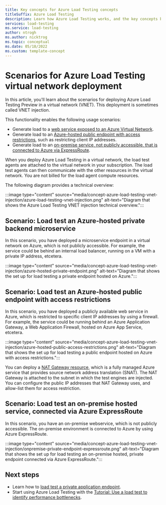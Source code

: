 ```yaml
---
title: Key concepts for Azure Load Testing concepts
titleSuffix: Azure Load Testing
description: Learn how Azure Load Testing works, and the key concepts behind it.
services: load-testing
ms.service: load-testing
author: ntrogh
ms.author: nicktrog
ms.topic: conceptual
ms.date: 05/18/2022
ms.custom: template-concept 
---
```


# Scenarios for Azure Load Testing virtual network deployment

In this article, you'll learn about the scenarios for deploying Azure Load Testing Preview in a virtual network (VNET). This deployment is sometimes called VNET injection.

This functionality enables the following usage scenarios:

- Generate load to a [web service exposed to an Azure Virtual Network](#scenario-load-test-an-azure-hosted-private-backend-microservice).
- Generate load to an [Azure-hosted public endpoint with access restrictions](#scenario-load-test-an-azure-hosted-public-endpoint-with-access-restrictions), such as restricting client IP addresses.
- Generate load to an [on-premise service, not publicly accessible, that is connected to Azure via ExpressRoute](#scenario-load-test-an-on-premise-hosted-service-connected-via-azure-expressroute).

When you deploy Azure Load Testing in a virtual network, the load test agents are attached to the virtual network in your subscription. The load test agents can then communicate with the other resources in the virtual network. You are not billed for the load agent compute resources.

The following diagram provides a technical overview:

:::image type="content" source="media/concept-azure-load-testing-vnet-injection/azure-load-testing-vnet-injection.png" alt-text="Diagram that shows the Azure Load Testing VNET injection technical overview.":::

## Scenario: Load test an Azure-hosted private backend microservice

In this scenario, you have deployed a microservice endpoint in a virtual network on Azure, which is not publicly accessible. For example, the service could be behind an internal load balancer, running on a VM with a private IP address, etcetera.

:::image type="content" source="media/concept-azure-load-testing-vnet-injection/azure-hosted-private-endpoint.png" alt-text="Diagram that shows the set up for load testing a private endpoint hosted on Azure.":::

## Scenario: Load test an Azure-hosted public endpoint with access restrictions

In this scenario, you have deployed a publicly available web service in Azure, which is restricted to specific client IP addresses by using a firewall. For example, the service could be running behind an Azure Application Gateway, a Web Application Firewall, hosted on Azure App Service, etcetera.

:::image type="content" source="media/concept-azure-load-testing-vnet-injection/azure-hosted-public-access-restrictions.png" alt-text="Diagram that shows the set up for load testing a public endpoint hosted on Azure with access restrictions.":::

You can deploy a [NAT Gateway resource](/azure/virtual-network/nat-gateway/nat-gateway-resource), which is a fully managed Azure service that provides source network address translation (SNAT). The NAT Gateway is attached to the subnet in which the test engines are injected. You can configure the public IP addresses that NAT Gateway uses, and allow-list them for access restriction.

## Scenario: Load test an on-premise hosted service, connected via Azure ExpressRoute

In this scenario, you have an on-premise webservice, which is not publicly accessible. The on-premise environment is connected to Azure by using Azure ExpressRoute. 

:::image type="content" source="media/concept-azure-load-testing-vnet-injection/onpremise-private-endpoint-expressroute.png" alt-text="Diagram that shows the set up for load testing an on-premise hosted, private endpoint connected via Azure ExpressRoute.":::

## Next steps

- Learn how to [load test a private application endpoint](./how-to-test-private-endpoint.md).
- Start using Azure Load Testing with the [Tutorial: Use a load test to identify performance bottlenecks](./tutorial-identify-bottlenecks-azure-portal.md).

